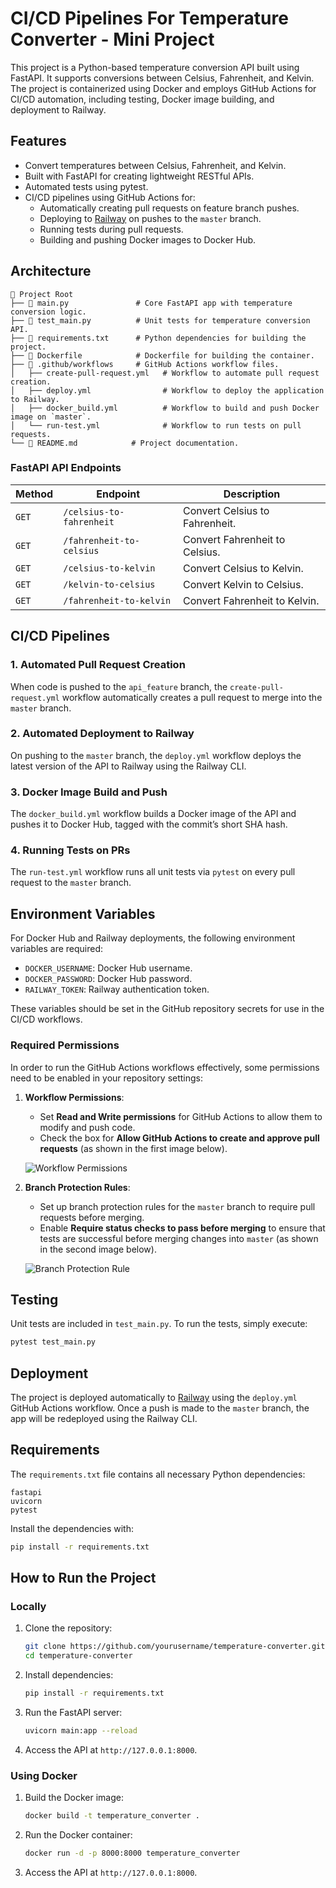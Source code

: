 # CI/CD Pipelines For Temperature Converter - Mini Project

This project is a Python-based temperature conversion API built using FastAPI. It supports conversions between Celsius, Fahrenheit, and Kelvin. The project is containerized using Docker and employs GitHub Actions for CI/CD automation, including testing, Docker image building, and deployment to Railway.

## Features

- Convert temperatures between Celsius, Fahrenheit, and Kelvin.
- Built with FastAPI for creating lightweight RESTful APIs.
- Automated tests using pytest.
- CI/CD pipelines using GitHub Actions for:
  - Automatically creating pull requests on feature branch pushes.
  - Deploying to [Railway](https://railway.app/) on pushes to the `master` branch.
  - Running tests during pull requests.
  - Building and pushing Docker images to Docker Hub.

## Architecture

```
📂 Project Root
├── 📄 main.py               # Core FastAPI app with temperature conversion logic.
├── 📄 test_main.py          # Unit tests for temperature conversion API.
├── 📄 requirements.txt      # Python dependencies for building the project.
├── 📄 Dockerfile            # Dockerfile for building the container.
├── 📂 .github/workflows     # GitHub Actions workflow files.
│   ├── create-pull-request.yml   # Workflow to automate pull request creation.
│   ├── deploy.yml                # Workflow to deploy the application to Railway.
│   ├── docker_build.yml          # Workflow to build and push Docker image on `master`.
│   └── run-test.yml              # Workflow to run tests on pull requests.
└── 📄 README.md            # Project documentation.
```

### FastAPI API Endpoints

| Method | Endpoint                    | Description                                |
|--------|-----------------------------|--------------------------------------------|
| `GET`  | `/celsius-to-fahrenheit`     | Convert Celsius to Fahrenheit.             |
| `GET`  | `/fahrenheit-to-celsius`     | Convert Fahrenheit to Celsius.             |
| `GET`  | `/celsius-to-kelvin`         | Convert Celsius to Kelvin.                 |
| `GET`  | `/kelvin-to-celsius`         | Convert Kelvin to Celsius.                 |
| `GET`  | `/fahrenheit-to-kelvin`      | Convert Fahrenheit to Kelvin.              |


## CI/CD Pipelines

### 1. Automated Pull Request Creation

When code is pushed to the `api_feature` branch, the `create-pull-request.yml` workflow automatically creates a pull request to merge into the `master` branch.

### 2. Automated Deployment to Railway

On pushing to the `master` branch, the `deploy.yml` workflow deploys the latest version of the API to Railway using the Railway CLI.

### 3. Docker Image Build and Push

The `docker_build.yml` workflow builds a Docker image of the API and pushes it to Docker Hub, tagged with the commit’s short SHA hash.

### 4. Running Tests on PRs

The `run-test.yml` workflow runs all unit tests via `pytest` on every pull request to the `master` branch.

## Environment Variables

For Docker Hub and Railway deployments, the following environment variables are required:

- `DOCKER_USERNAME`: Docker Hub username.
- `DOCKER_PASSWORD`: Docker Hub password.
- `RAILWAY_TOKEN`: Railway authentication token.

These variables should be set in the GitHub repository secrets for use in the CI/CD workflows.
### Required Permissions

In order to run the GitHub Actions workflows effectively, some permissions need to be enabled in your repository settings:

1. **Workflow Permissions**: 
   - Set **Read and Write permissions** for GitHub Actions to allow them to modify and push code.
   - Check the box for **Allow GitHub Actions to create and approve pull requests** (as shown in the first image below).

   ![Workflow Permissions](./images/workflow_permissions.png)

2. **Branch Protection Rules**: 
   - Set up branch protection rules for the `master` branch to require pull requests before merging.
   - Enable **Require status checks to pass before merging** to ensure that tests are successful before merging changes into `master` (as shown in the second image below).

   ![Branch Protection Rule](./images/branch_protection_rule.png)

## Testing

Unit tests are included in `test_main.py`. To run the tests, simply execute:

```bash
pytest test_main.py
```

## Deployment

The project is deployed automatically to [Railway](https://railway.app/) using the `deploy.yml` GitHub Actions workflow. Once a push is made to the `master` branch, the app will be redeployed using the Railway CLI.

## Requirements

The `requirements.txt` file contains all necessary Python dependencies:

```
fastapi
uvicorn
pytest
```

Install the dependencies with:

```bash
pip install -r requirements.txt
```

## How to Run the Project

### Locally

1. Clone the repository:
    ```bash
    git clone https://github.com/yourusername/temperature-converter.git
    cd temperature-converter
    ```

2. Install dependencies:
    ```bash
    pip install -r requirements.txt
    ```

3. Run the FastAPI server:
    ```bash
    uvicorn main:app --reload
    ```

4. Access the API at `http://127.0.0.1:8000`.

### Using Docker

1. Build the Docker image:
    ```bash
    docker build -t temperature_converter .
    ```

2. Run the Docker container:
    ```bash
    docker run -d -p 8000:8000 temperature_converter
    ```

3. Access the API at `http://127.0.0.1:8000`.




